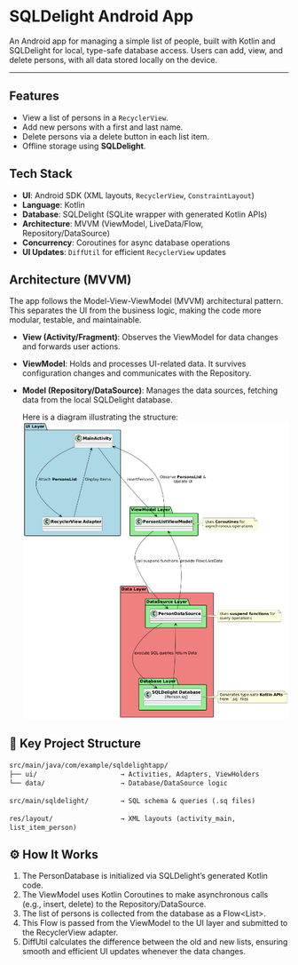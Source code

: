 # SQLDelight Android App

An Android app for managing a simple list of people, built with Kotlin and SQLDelight for local, type-safe database access. Users can add, view, and delete persons, with all data stored locally on the device.

---

## Features
* View a list of persons in a `RecyclerView`.
* Add new persons with a first and last name.
* Delete persons via a delete button in each list item.
* Offline storage using **SQLDelight**.

## Tech Stack
* **UI**: Android SDK (XML layouts, `RecyclerView`, `ConstraintLayout`)
* **Language**: Kotlin
* **Database**: SQLDelight (SQLite wrapper with generated Kotlin APIs)
* **Architecture**: MVVM (ViewModel, LiveData/Flow, Repository/DataSource)
* **Concurrency**: Coroutines for async database operations
* **UI Updates**: `DiffUtil` for efficient `RecyclerView` updates

## Architecture (MVVM)
The app follows the Model-View-ViewModel (MVVM) architectural pattern. This separates the UI from the business logic, making the code more modular, testable, and maintainable.
* **View (Activity/Fragment)**: Observes the ViewModel for data changes and forwards user actions.
* **ViewModel**: Holds and processes UI-related data. It survives configuration changes and communicates with the Repository.
* **Model (Repository/DataSource)**: Manages the data sources, fetching data from the local SQLDelight database.

  Here is a diagram illustrating the structure:
![img.png](img.png)


## 📂 Key Project Structure
```
src/main/java/com/example/sqldelightapp/
├── ui/                     → Activities, Adapters, ViewHolders
└── data/                   → Database/DataSource logic

src/main/sqldelight/        → SQL schema & queries (.sq files)

res/layout/                 → XML layouts (activity_main, list_item_person)
```

## ⚙️ How It Works
1. The PersonDatabase is initialized via SQLDelight’s generated Kotlin code.
2. The ViewModel uses Kotlin Coroutines to make asynchronous calls (e.g., insert, delete) to the Repository/DataSource.
3. The list of persons is collected from the database as a Flow<List<Person>>.
4. This Flow is passed from the ViewModel to the UI layer and submitted to the RecyclerView adapter.
5. DiffUtil calculates the difference between the old and new lists, ensuring smooth and efficient UI updates whenever the data changes.

